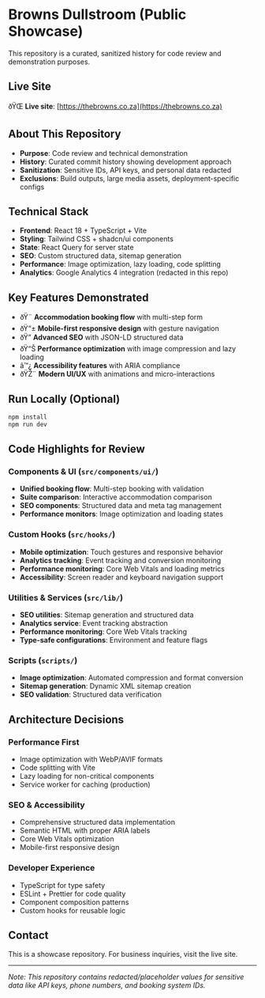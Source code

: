 ﻿# Browns Dullstroom (Public Showcase)

This repository is a curated, sanitized history for code review and demonstration purposes.

## Live Site
ðŸŒ **Live site**: [https://thebrowns.co.za](https://thebrowns.co.za)

## About This Repository
- **Purpose**: Code review and technical demonstration
- **History**: Curated commit history showing development approach
- **Sanitization**: Sensitive IDs, API keys, and personal data redacted
- **Exclusions**: Build outputs, large media assets, deployment-specific configs

## Technical Stack
- **Frontend**: React 18 + TypeScript + Vite
- **Styling**: Tailwind CSS + shadcn/ui components
- **State**: React Query for server state
- **SEO**: Custom structured data, sitemap generation
- **Performance**: Image optimization, lazy loading, code splitting
- **Analytics**: Google Analytics 4 integration (redacted in this repo)

## Key Features Demonstrated
- ðŸ¨ **Accommodation booking flow** with multi-step form
- ðŸ“± **Mobile-first responsive design** with gesture navigation
- ðŸ” **Advanced SEO** with JSON-LD structured data
- ðŸ“Š **Performance optimization** with image compression and lazy loading
- â™¿ **Accessibility features** with ARIA compliance
- ðŸŽ¨ **Modern UI/UX** with animations and micro-interactions

## Run Locally (Optional)
```bash
npm install
npm run dev
```

## Code Highlights for Review

### Components & UI (`src/components/ui/`)
- **Unified booking flow**: Multi-step booking with validation
- **Suite comparison**: Interactive accommodation comparison
- **SEO components**: Structured data and meta tag management
- **Performance monitors**: Image optimization and loading states

### Custom Hooks (`src/hooks/`)
- **Mobile optimization**: Touch gestures and responsive behavior
- **Analytics tracking**: Event tracking and conversion monitoring
- **Performance monitoring**: Core Web Vitals and loading metrics
- **Accessibility**: Screen reader and keyboard navigation support

### Utilities & Services (`src/lib/`)
- **SEO utilities**: Sitemap generation and structured data
- **Analytics service**: Event tracking abstraction
- **Performance monitoring**: Core Web Vitals tracking
- **Type-safe configurations**: Environment and feature flags

### Scripts (`scripts/`)
- **Image optimization**: Automated compression and format conversion
- **Sitemap generation**: Dynamic XML sitemap creation
- **SEO validation**: Structured data verification

## Architecture Decisions

### Performance First
- Image optimization with WebP/AVIF formats
- Code splitting with Vite
- Lazy loading for non-critical components
- Service worker for caching (production)

### SEO & Accessibility
- Comprehensive structured data implementation
- Semantic HTML with proper ARIA labels
- Core Web Vitals optimization
- Mobile-first responsive design

### Developer Experience
- TypeScript for type safety
- ESLint + Prettier for code quality
- Component composition patterns
- Custom hooks for reusable logic

## Contact
This is a showcase repository. For business inquiries, visit the live site.

---
*Note: This repository contains redacted/placeholder values for sensitive data like API keys, phone numbers, and booking system IDs.*

